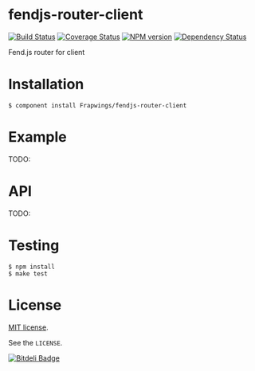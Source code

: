 # fendjs-router-client

[![Build Status](https://travis-ci.org/Frapwings/fendjs-router-client.png?branch=master)](https://travis-ci.org/Frapwings/fendjs-router-client) [![Coverage Status](https://coveralls.io/repos/Frapwings/fendjs-router-client/badge.png)](https://coveralls.io/r/Frapwings/fendjs-router-client) [![NPM version](https://badge.fury.io/js/fendjs-router-client.png)](http://badge.fury.io/js/fendjs-router-client) [![Dependency Status](https://david-dm.org/Frapwings/fendjs-router-client.png)](https://david-dm.org/Frapwings/fendjs-router-client)

Fend.js router for client

# Installation

```
$ component install Frapwings/fendjs-router-client
```````

# Example

TODO:

# API

TODO:

# Testing

```
$ npm install
$ make test
```````

# License

[MIT license](http://www.opensource.org/licenses/mit-license.php).

See the `LICENSE`.

[![Bitdeli Badge](https://d2weczhvl823v0.cloudfront.net/Frapwings/fendjs-router-client/trend.png)](https://bitdeli.com/free "Bitdeli Badge")

